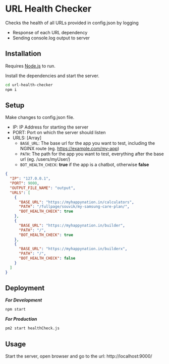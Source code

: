 # URL Health Checker

Checks the health of all URLs provided in config.json by logging

- Response of each URL dependency
- Sending console.log output to server

## Installation

Requires [Node.js](https://nodejs.org/) to run.

Install the dependencies and start the server.

```sh
cd url-health-checker
npm i
```

## Setup

Make changes to config.json file.
* IP: IP Address for starting the server
* PORT: Port on which the server should listen
* URLS: [Array]
  * `BASE_URL`: The base url for the app you want to test, including the NGINX route (eg. https://example.com/my-app)
  * `PATH`: The path for the app you want to test, everything after the base url (eg. /users/myUser/)
  * `BOT_HEALTH_CHECK`: **true** if the app is a chatbot, otherwise **false**

```json
{
  "IP": "127.0.0.1",
  "PORT": 9000,
  "OUTPUT_FILE_NAME": "output",
  "URLS": [
    {
      "BASE_URL": "https://myhappynation.in/calculators",
      "PATH": "/fullpage/souvik/my-samsung-care-plan/",
      "BOT_HEALTH_CHECK": true
    },
    {
      "BASE_URL": "https://myhappynation.in/builder",
      "PATH": "/",
      "BOT_HEALTH_CHECK": true
    },
    {
      "BASE_URL": "https://myhappynation.in/builderx",
      "PATH": "/",
      "BOT_HEALTH_CHECK": false
    }
  ]
}
```

## Deployment

_**For Development**_

```sh
npm start
```

_**For Production**_

```sh
pm2 start healthCheck.js
```

## Usage

Start the server, open browser and go to the url: http://localhost:9000/
